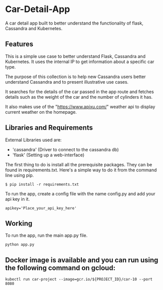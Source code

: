# Car-Detail-App

A car detail app built to better understand the functionality of flask, Cassandra and Kubernetes.

## Features

This is a simple use case to better understand Flask, Cassandra and Kubernetes. It uses the internal IP to get information about a specific car type. 

The purpose of this collection is to help new Cassandra users better understand Cassandra and to present illustrative use cases.

It searches for the details of the car passed in the app route and fetches details such as the weight of the car and the number of cylinders it has.

It also makes use of the "https://www.apixu.com/" weather api to display current weather on the homepage.

## Libraries and Requirements

External Libraries used are: 
- 'cassandra' (Driver to connect to the cassandra db) 
- 'flask' (Setting up a web-interface)

The first thing to do is install all the prerequisite packages. They can be found in requirements.txt. Here's a simple way to do it from the command line using pip.

``` $ pip install -r requirements.txt ```

To run the app, create a config file with the name config.py and add your api key in it.

``` apikey='Place_your_api_key_here' ```

## Working

To run the app, run the main app.py file.

``` python app.py ```

		
## Docker image is available and you can run using the following command on gcloud:
``` docker 
kubectl run car-project --image=gcr.io/${PROJECT_ID}/car-10 --port 8080
```

